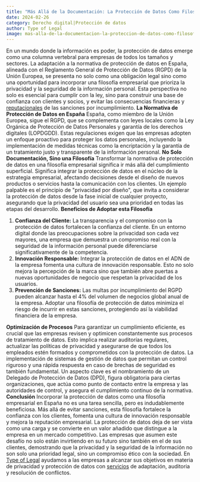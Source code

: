 ```yaml
---
title: "Más Allá de la Documentación: La Protección de Datos Como Filosofía Empresarial"
date: 2024-02-26
category: Derecho digital|Protección de datos
author: Type of Legal
image: mas-alla-de-la-documentacion-la-proteccion-de-datos-como-filosofia-empresarial.webp
---
```


En un mundo donde la información es poder, la protección de datos emerge como una columna vertebral para empresas de todos los tamaños y sectores. La adaptación a la normativa de protección de datos en España, alineada con el Reglamento General de Protección de Datos (RGPD) de la Unión Europea, se presenta no solo como una obligación legal sino como una oportunidad para incorporar una filosofía empresarial que prioriza la privacidad y la seguridad de la información personal. Esta perspectiva no solo es esencial para cumplir con la ley, sino para construir una base de confianza con clientes y socios, y evitar las consecuencias financieras y [reputacionales](https://www.eldiario.es/tecnologia/proteccion-datos-multa-glovo-550-000-euros-violar-privacidad-repartidores_1_10888906.html) de las sanciones por incumplimiento. **La Normativa de Protección de Datos en España** España, como miembro de la Unión Europea, sigue el RGPD, que se complementa con leyes locales como la Ley Orgánica de Protección de Datos Personales y garantía de los derechos digitales (LOPDGDD). Estas regulaciones exigen que las empresas adopten un enfoque proactivo para proteger los datos personales, incluyendo la implementación de medidas técnicas como la encriptación y la garantía de un tratamiento justo y transparente de la información personal. **No Solo Documentación, Sino una Filosofía** Transformar la normativa de protección de datos en una filosofía empresarial significa ir más allá del cumplimiento superficial. Significa integrar la protección de datos en el núcleo de la estrategia empresarial, afectando decisiones desde el diseño de nuevos productos o servicios hasta la comunicación con los clientes. Un ejemplo palpable es el principio de "privacidad por diseño", que invita a considerar la protección de datos desde la fase inicial de cualquier proyecto, asegurando que la privacidad del usuario sea una prioridad en todas las etapas del desarrollo. **Beneficios de Adoptar esta Filosofía**

1.  **Confianza del Cliente:** La transparencia y el compromiso con la protección de datos fortalecen la confianza del cliente. En un entorno digital donde las preocupaciones sobre la privacidad son cada vez mayores, una empresa que demuestra un compromiso real con la seguridad de la información personal puede diferenciarse significativamente de la competencia.
2.  **Innovación Responsable:** Integrar la protección de datos en el ADN de la empresa fomenta una cultura de innovación responsable. Esto no solo mejora la percepción de la marca sino que también abre puertas a nuevas oportunidades de negocio que respetan la privacidad de los usuarios.
3.  **Prevención de Sanciones:** Las multas por incumplimiento del RGPD pueden alcanzar hasta el 4% del volumen de negocios global anual de la empresa. Adoptar una filosofía de protección de datos minimiza el riesgo de incurrir en estas sanciones, protegiendo así la viabilidad financiera de la empresa.

**Optimización de Procesos** Para garantizar un cumplimiento eficiente, es crucial que las empresas revisen y optimicen constantemente sus procesos de tratamiento de datos. Esto implica realizar auditorías regulares, actualizar las políticas de privacidad y asegurarse de que todos los empleados estén formados y comprometidos con la protección de datos. La implementación de sistemas de gestión de datos que permitan un control riguroso y una rápida respuesta en caso de brechas de seguridad es también fundamental. Un aspecto clave es el nombramiento de un Delegado de Protección de Datos (DPD), figura obligatoria para ciertas organizaciones, que actúa como punto de contacto entre la empresa y las autoridades de control, y asegura el cumplimiento continuo de la normativa. **Conclusión** Incorporar la protección de datos como una filosofía empresarial en España no es una tarea sencilla, pero es indudablemente beneficiosa. Más allá de evitar sanciones, esta filosofía fortalece la confianza con los clientes, fomenta una cultura de innovación responsable y mejora la reputación empresarial. La protección de datos deja de ser vista como una carga y se convierte en un valor añadido que distingue a la empresa en un mercado competitivo. Las empresas que asumen este desafío no solo están invirtiendo en su futuro sino también en el de sus clientes, demostrando que la privacidad y la seguridad de la información no son solo una prioridad legal, sino un compromiso ético con la sociedad. En [Type of Legal](https://typeoflegal.com/) ayudamos a las empresas a alcanzar sus objetivos en materia de privacidad y protección de datos con [servicios](https://typeoflegal.com/adaptaciones-rgpd-lopd-gdd/) de adaptación, auditoria y resolución de conflictos.
